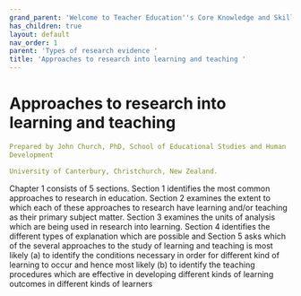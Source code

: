 ```yaml
---
grand_parent: 'Welcome to Teacher Education''s Core Knowledge and Skills.'
has_children: true
layout: default
nav_order: 1
parent: 'Types of research evidence '
title: 'Approaches to research into learning and teaching '
---
```

# Approaches to research into learning and teaching


```yaml
Prepared by John Church, PhD, School of Educational Studies and Human
Development

University of Canterbury, Christchurch, New Zealand.
```


Chapter 1 consists of 5 sections. Section 1 identifies the most common
approaches to research in education. Section 2 examines the extent to
which each of these approaches to research have learning and/or teaching
as their primary subject matter. Section 3 examines the units of
analysis which are being used in research into learning. Section 4
identifies the different types of explanation which are possible and
Section 5 asks which of the several approaches to the study of learning
and teaching is most likely (a) to identify the conditions necessary in
order for different kind of learning to occur and hence most likely (b)
to identify the teaching procedures which are effective in developing
different kinds of learning outcomes in different kinds of learners
